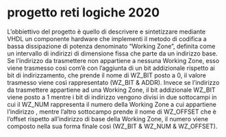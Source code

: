 # progetto reti  logiche 2020 
L’obbiettivo del progetto è quello di descrivere e sintetizzare mediante VHDL un componente
hardware che implementi il metodo di codifica a bassa dissipazione di potenza denominato
“Working Zone”, definita come un intervallo di indirizzi di dimensione fissa che parte da un
indirizzo base. Se l’indirizzo da trasmettere non appartiene a nessuna Working Zone, esso viene
trasmesso così com’è con l’aggiunta di un bit addizionale rispetto ai bit di indirizzamento, che
prende il nome di WZ_BIT posto a 0, il valore trasmesso viene così rappresentato (WZ_BIT &
ADDR). Invece se l’indirizzo da trasmettere appartiene ad una Working Zone, il bit addizionale
WZ_BIT viene posto a 1 mentre i bit di indirizzo vengono divisi in due sottocampi in cui il
WZ_NUM rappresenta il numero della Working Zone a cui appartiene l’indirizzo , mentre l’altro
sottocampo prende il nome di WZ_OFFSET che è l’offset rispetto all’indirizzo di base della
Working Zone, il numero viene composto nella sua forma finale così (WZ_BIT & WZ_NUM &
WZ_OFFSET).

